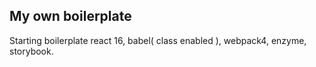 ## My own boilerplate
Starting boilerplate react 16, babel( class enabled ), webpack4, enzyme, storybook.